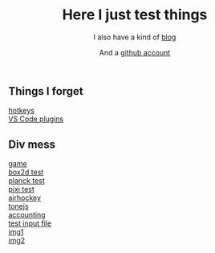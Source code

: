 
<header>
    <h1>Here I just test things</h1>
    <p>I also have a kind of <a href="https://backslash.site">blog</a></p>
    <p>And a <a href="https://github.com/atlemagnussen">github account</a>
</header>
<section>
    <h2>Things I forget</h2>
    <p class="links">
        <a href="hotkeys">hotkeys</a><br />
        <a href="vsplugins">VS Code plugins</a><br />
    </p>
    <h2>Div mess</h2>
    <p class="links">
        <a href="pages/game">game</a><br />
        <a href="pages/box2d">box2d test</a><br />
        <a href="pages/planck">planck test</a><br />
        <a href="pages/pixitest">pixi test</a><br />
        <a href="pages/airhockey">airhockey</a><br />
        <a href="pages/tonejs">tonejs</a><br />
        <a href="pages/acc">accounting</a><br />
        <a href="pages/inputfile">test input file</a><br />
        <a href="pages/img1">img1</a><br />
        <a href="pages/img2">img2</a><br />
    </p>
</section>
